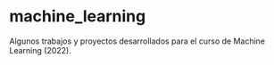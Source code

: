 # machine_learning
Algunos trabajos y proyectos desarrollados para el curso de Machine Learning (2022). 
